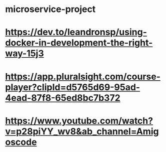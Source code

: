 # microservice-project
# https://dev.to/leandronsp/using-docker-in-development-the-right-way-15j3
# https://app.pluralsight.com/course-player?clipId=d5765d69-95ad-4ead-87f8-65ed8bc7b372
# https://www.youtube.com/watch?v=p28piYY_wv8&ab_channel=Amigoscode
